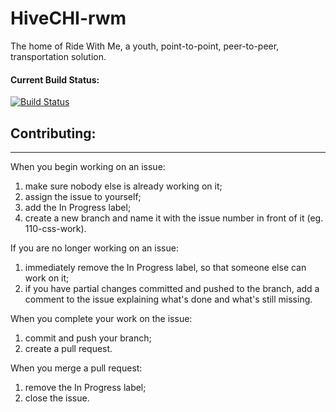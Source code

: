 # HiveCHI-rwm
The home of Ride With Me, a youth, point-to-point, peer-to-peer, transportation solution.

#### Current Build Status:
[![Build Status](https://snap-ci.com/MozillaHive/HiveCHI-rwm/branch/master/build_image)](https://snap-ci.com/MozillaHive/HiveCHI-rwm/branch/master)

## Contributing:
---

When you begin working on an issue:

1. make sure nobody else is already working on it;
2. assign the issue to yourself;
2. add the In Progress label;
3. create a new branch and name it with the issue number in front of it (eg. 110-css-work).

If you are no longer working on an issue:

1. immediately remove the In Progress label, so that someone else can work on it;
2. if you have partial changes committed and pushed to the branch, add a comment to the issue explaining what's done and what's still missing.

When you complete your work on the issue:

1. commit and push your branch;
2. create a pull request.

When you merge a pull request:

1. remove the In Progress label;
2. close the issue.
